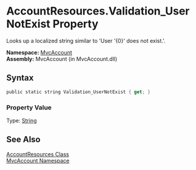 AccountResources.Validation_UserNotExist Property
=================================================
Looks up a localized string similar to 'User '{0}' does not exist.'.

**Namespace:** [MvcAccount][1]  
**Assembly:** MvcAccount (in MvcAccount.dll)

Syntax
------

```csharp
public static string Validation_UserNotExist { get; }
```

### Property Value
Type: [String][2]

See Also
--------
[AccountResources Class][3]  
[MvcAccount Namespace][1]  

[1]: ../README.md
[2]: http://msdn.microsoft.com/en-us/library/s1wwdcbf
[3]: README.md